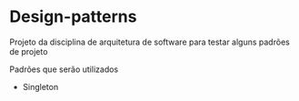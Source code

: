 # Design-patterns

Projeto da disciplina de arquitetura de software para testar alguns padrões de projeto

Padrões que serão utilizados

- Singleton

